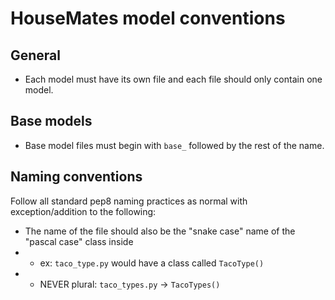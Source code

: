 # HouseMates model conventions

## General

-   Each model must have its own file and each file should only contain one model.

## Base models

-   Base model files must begin with `base_` followed by the rest of the name.

## Naming conventions

Follow all standard pep8 naming practices as normal with exception/addition to the following:

-   The name of the file should also be the "snake case" name of the "pascal case" class inside
-   -   ex: `taco_type.py` would have a class called `TacoType()`
-   -   NEVER plural: `taco_types.py` -> `TacoTypes()`
